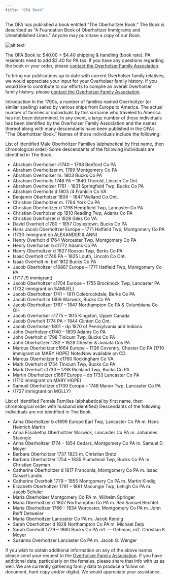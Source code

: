 ```yaml
---
title: "OFA Book"
---
```


The OFA has published a book entitled “The Oberholtzer Book.” The Book is
described as “A Foundation Book of Oberholtzer Immigrants and Unestablished
Lines.” Anyone may purchase a copy of our Book.

![alt text](/book/Oberholtzer-Book.jpg "Oberholtzer Book")

The OFA Book is: $40.00 + $4.40 shipping & handling (book rate). PA residents
need to add $2.40 for PA tax. If you have any questions regarding the book or
your order, please [contact the Overholser Family Association](/contact/).

To bring our publications up to date with current Overholser family relatives,
we would appreciate your input for your Overholser family history. If you would
like to contribute to our efforts to compile an overall Overholser family
history, please [contact the Overholser Family Association](/contact/).

Introduction In the 1700s, a number of families named Oberholtzer (or similar
spelling) sailed by various ships from Europe to America. The actual number of
families or individuals by this surname who traveled to America has not been
determined. In any event, a large number of those individuals has been
identified by the Overholser Family Association and the names thereof along with
many descendants have been published in the OFA’s “The Oberhottzer Book.” Names
of those individuals include the following:

List of Identified Male Oberholtzer Families
(alphabetical by first name, then chronological order)
Some descendants of the following individuals are identified in The Book.

* Abraham Overholser c1740 – 1798 Bedford Co PA
* Abraham Overholtzer m. 1789 Montgomery Co PA
* Abraham Overholser m. 1803 Bucks Co PA
* Abraham Overholts 1746 PA – 1840 Thorold, Lincoln Co Ont.
* Abraham Overholzer 1761 – 1831 Springfield Twp, Bucks Co PA
* Abraham Overholts d 1803 /4 Franklin Co VA
* Benjamin Oberholser 1806 – 1847 Welland Co Ont.
* Christian Oberholtzer m. 1764 York Co PA
* Christian Oberholtzer d 1798 Hempfield Twp, Lancaster Co PA
* Christian Overholser dp 1810 Reading Twp, Adams Co PA
* Christian Overholser d 1828 Giles Co VA
* David Overholt c1780 – 1857 Doylestown, Bucks Co PA
* Hans Jacob Oberholtzer Europe – 1771 Hatfield Twp, Montgomery Co PA
* (1730 immigrant on ALEXANDER & ANN)
* Henry Overholt d 1764 Worcester Twp, Montgomery Co PA
* Henry Overholser b c1772 Adams Co PA
* Henry Oberholtzer d 1827 Roeson Twp, Berks Co PA
* Isaac Overholt c1746 PA – 1825 Louth, Lincoln Co Ont.
* Isaac Overholt m. bef 1812 Bucks Co PA
* Jacob Oberholtzer c1686? Europe – 1771 Hatfield Twp, Montgomery Co PA
* (1717 /9 immigrant)
* Jacob Oberholtzer c1704 Europe – 1755 Brocknock Twp, Lancaster PA
* (1732 immigrant on SAMUEL)
* Jacob Oberholtzer 1741 – 1811 Colebrockdale, Berks Co PA
* Jacob Overholt m 1809 Warwick, Bucks Co PA
* Jacob Oberholtzer 1767 – 1847 Northampton Co PA & Columbiana Co OH
* Jacob Overholser c1775 – 1815 Kingston, Upper Canada
* Jacob Overholt 1774 PA – 1844 Clinton Co Ont.
* Jacob Overholser 1801 – dp 1870 of Pennsylvania and Indiana
* John Overholser c1740 – 1809 Adams Co PA
* John Overholt d 1798 Tinicum Twp, Bucks Co PA
* John Oberholtzer 1782 – 1828 Chester & Juniata Cos PA
* Marcus Oberholtzer c1664 Europe – 1726 Coventry, Chester Co PA (1710 immigrant on MARY HOPE) Note:Now available on CD.
* Marcus Oberholtzer b c1760 Rockingham Co VA
* Mark Overholt d 1754 Tinicum Twp, Bucks Co PA
* Mark Overholt c1733 – 1798 Richland Twp, Bucks Co PA
* Martin Oberholtzer c1667 Europe – dp 1733 Lancaster Co PA
* (1710 immigrant on MARY HOPE)
* Samuel Oberholtzer c1700 Europe – 1748 Manor Twp, Lancaster Co PA
* (1727 immigrant on MOLLY)

List of Identified Female Families
(alphabetical by first name, then chronological order with husband identified)
Descendants of the following individuals are not identified in The Book.

* Anna Oberholtzer b c1699 Europe Earl Twp, Lancaster Co PA m. Hans Heinrich Martin
* Anna Elisabetha Oberholtzer Warwick, Lancaster Co PA m. Johannes Staengle
* Anna Oberholtzer 1774 – 1854 Cedars, Montgomery Co PA m. Samuel D. Moyer
* Barbara Oberholtzer 1737 1823 m. Christian Bretz
* Barbara Oberholtzer 1754 – 1835 Plumstead Twp, Bucks Co PA m. Christian Gayman
* Catherine Oberholtzer d 1817 Franconia, Montgomery Co PA m. Isaac Cassel Landis
* Catherine Overholt 1779 – 1855 Montgomery Co PA m. Martin Kindig
* Elizabeth Oberholtzer 1791 – 1861 Macungie Twp, Lehigh Co PA m. Jacob Schuler
* Maria Oberholser Montgomery Co PA m. Wilhelm Springer
* Maria Oberholtzer d 1807 Northampton Co PA m. Rev Samuel Bechtel
* Maria Oberholtzer 1766 – 1834 Worcester, Montgomery Co PA m. John Reiff Detweiler
* Maria Oberholtzer Lancaster Co PA m. Jacob Kendig
* Sarah Oberholtzer d 1828 Northampton Co PA m. Michael Delp
* Sarah Overholt 1779 – 1860 Bucks Co PA m1. — Gehman, m2. Christian K Moyer
* Susanna Overholtzer Lancaster Co PA m. Jacob G. Wenger

If you wish to obtain additional information on any of the above names, please
send your request to the [Overholser Family Association](/contact/). If you have
additional data, particularly on the females, please share that info with us as
well. We are currently gathering family data to produce a follow on document,
hard copy and/or digital. We would appreciate your assistance.
